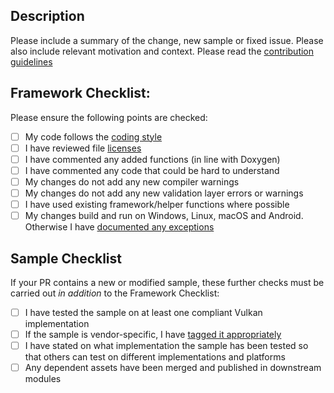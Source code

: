 <!--
- Copyright (c) 2019-2020, Arm Limited and Contributors
-
- SPDX-License-Identifier: Apache-2.0
-
- Licensed under the Apache License, Version 2.0 the "License";
- you may not use this file except in compliance with the License.
- You may obtain a copy of the License at
-
-     http://www.apache.org/licenses/LICENSE-2.0
-
- Unless required by applicable law or agreed to in writing, software
- distributed under the License is distributed on an "AS IS" BASIS,
- WITHOUT WARRANTIES OR CONDITIONS OF ANY KIND, either express or implied.
- See the License for the specific language governing permissions and
- limitations under the License.
-
-->

## Description

Please include a summary of the change, new sample or fixed issue. Please also include relevant motivation and context.
Please read the [contribution guidelines](https://github.com/KhronosGroup/Vulkan-Samples/tree/master/CONTRIBUTING.md)

## Framework Checklist:

Please ensure the following points are checked:

- [ ] My code follows the [coding style](https://github.com/KhronosGroup/Vulkan-Samples/tree/master/CONTRIBUTING.md#Code-Style)
- [ ] I have reviewed file [licenses](https://github.com/KhronosGroup/Vulkan-Samples/tree/master/CONTRIBUTING.md#Copyright-Notice-and-License-Template)
- [ ] I have commented any added functions (in line with Doxygen)
- [ ] I have commented any code that could be hard to understand
- [ ] My changes do not add any new compiler warnings
- [ ] My changes do not add any new validation layer errors or warnings
- [ ] I have used existing framework/helper functions where possible
- [ ] My changes build and run on Windows, Linux, macOS and Android. Otherwise I have [documented any exceptions](https://github.com/KhronosGroup/Vulkan-Samples/tree/master/CONTRIBUTING.md#General-Requirements)

## Sample Checklist

If your PR contains a new or modified sample, these further checks must be carried out *in addition* to the Framework Checklist:
- [ ] I have tested the sample on at least one compliant Vulkan implementation
- [ ] If the sample is vendor-specific, I have [tagged it appropriately](https://github.com/KhronosGroup/Vulkan-Samples/tree/master/CONTRIBUTING.md#General-Requirements)
- [ ] I have stated on what implementation the sample has been tested so that others can test on different implementations and platforms
- [ ] Any dependent assets have been merged and published in downstream modules